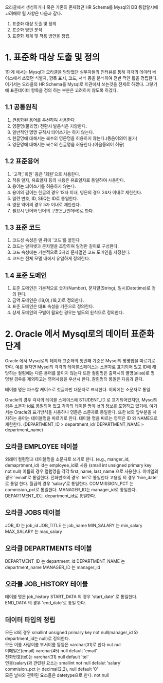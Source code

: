 오라클에서 생성하거나 혹은 기존의 존재했던 HR Schema를 Mysql의 DB 통합할시에 고려해야 될 사항은 다음과 같다.
1. 표준화 대상 도출 및 정의
2. 표준화 방안 분석
3. 표준화 체계 및 적용 방안을 정립.

# 1. 표준화 대상 도출 및 정의
1단계 에서는 Mysql과 오라클을 담당했던 실무자들의 인터뷰를 통해 각각의 데이터 베이스에서 쓰였던 식별자, 항목 표시, 코드, 서식 등을 분석하여
전반 적인 틀을 정립한다. 
여기서는 오라클의 HR Schema를 Mysql로 이관에서 쓰는것을 전제로 하겠다. 그렇기에 표준데이터 항목을 정의 하는 부분은 고려하지 않도록 하겠다. 

## 1.1 공통원칙
1) 관용화된 용어를 우선하여 사용한다
2) 영문명(물리명) 전환시 발음식은 지양한다.
3) 일반적인 명명 규칙시 띄어쓰기는 하지 않는다. 
4) 한글명에 대해서는 복수의 영문명을 허용하지 않는다.(동음이의어 불가)
5) 영문명에 대해서는 복수의 한글명을 허용한다.(이음동의어 허용)

## 1.2 표준용어
1) '고객','회원' 등은 '회원'으로 사용한다.
2) 적용 일자, 유효일자 등의 내용은 유효일자로 통일하여 사용한다.
3) 용어는 띄어쓰기를 허용하지 않는다.
4) 용어의 길이는 한글의 경우 12자 이내, 영문의 경으 24자 이내로 제한한다.
5) 일련 변호, ID, SEQ는 ID로 통일한다.
6) 영문 약어의 경우 5자 이내로 제한한다.
7) 필요시 단어와 단어의 구분은_(언더바)로 한다.

## 1.3 표준 코드
1) 코드성 속성은 맨 뒤에 '코드'를 붙인다 
2) 코드는 알파벳과 문자열을 조합하여 일정한 길이로 구성한다.
3) 코드 속성에는 기본적으로 3자리 문자열인 코드 도메인을 지정한다.
4) 코드는 전체 모델 내에서 유일하게 정의한다. 


## 1.4 표준 도메인
1) 표준 도메인은 기본적으로 숫자(Number), 문자열(String), 일시(Datetime)로 정의 한다. 
2) 금액 도메인은 (18,0),(18,2)로 정의한다.
3) 표준 도메인은 대표 속성을 기준으로 정의한다.
4) 상세 도메인의 구별이 필요한 경우는 별도의 원칙으로 정의한다. 


# 2. Oracle 에서 Mysql로의 데이터 표준화 단계
Oracle 에서 Mysql로의 데이터 표준화의 첫번째 기준은 Mysql의 명명법을 따르기로 한다.
예를 들자면 Mysql의 각각의 테이블스페이스는 소문자로 표기되어 있고 ID에 해당하는 컬럼에는 다른 용어를 붙이지 않는다
또한 컬럼명은 출력시의 별명(alias)로 명명될 경우를 제외하고는 영어사용을 우선시 한다.
칼럼명의 통일은 다음과 같다. 

테이블 명은 파스칼 케이스로 첫글자만 대문자로 표시한다. 이외에는 소문자로 통일

Oracle의 경우 각각의 테이블 스페이스에 STUDENT_ID 로 표기되어있지만, Mysql의 경우 소문자 id로 통일되어 있고 각각의
테이블 명이 id의 정보를 포함하고 있기에. 여기서는 Oracle의 표기방식을 사용하나 영문은 소문자로 통일한다. 또한 id의 앞부분을 차지하는 
용어는 테이블명을 따르기로 한다. 테이블 명을 따르는 영역은 ID 와 NAME으로 제한한다. (DEPARTMENT_ID > department_id/ DEPARTMENT_NAME > department_name)   

## 오라클 EMPLOYEE 테이블
외래어 컬럼명과 테이블명을 소문자로 쓰기로 한다. (e.g., manger_id, demaprtment_id)
id는 employee_id로 사용 (small int unsigned primary key not null)
이름의 경우 컬럼명을 각각 first_name, last_name 으로 사용한다. 
이메일의 경우 'email'로 통일한다.
전화번호의 경우 'tel'로 통일한다
고용일 의 경우 'hire_date' 로 통일 한다.
월급의 경우 'salary'로 통일한다.
COMMISSION_PCT 는 commision_pct로 통일한다.
MANAGER_ID는 manager_id로 통일한다.
DEPARTMENT_ID는 department_id로 통일한다.

## 오라클 JOBS 테이블
JOB_ID 는 job_id
JOB_TITLE 는 job_name
MIN_SALARY 는 min_salary
MAX_SALARY 는 max_salary

## 오라클 DEPARTMENTS 테이블
DEPARTMENT_ID 는 department_id
DEPARTMENT_NAME 는 department_name
MANAGER_ID 는 manager_id

## 오라클 JOB_HISTORY 테이블
테이블 명은 job_history
START_DATA 의 경우 'start_date' 로 통일한다.
END_DATA 의 경우 'end_date'로 통일 한다. 


## 데이터 타입의 정립
모든 id의 경우 smallint unsigned primary key not null(manager_id 와 department_id는 null)로 정의한다.  
모든 이름 사람이름 부서이름 등등은 varchar(31)로 한다 nut null  
이메일은(email) varchar(45) null default 'email'  
전화번호(tel)는 varchar(31) null default 'tel'  
연봉(salary)과 관련된 요소는 smallint not null defalut 'salary'  
commision_pct 는 decimal(2,2), null default '0'  
모든 날짜와 관련된 요소들은 datetype으로 한다. not null   
